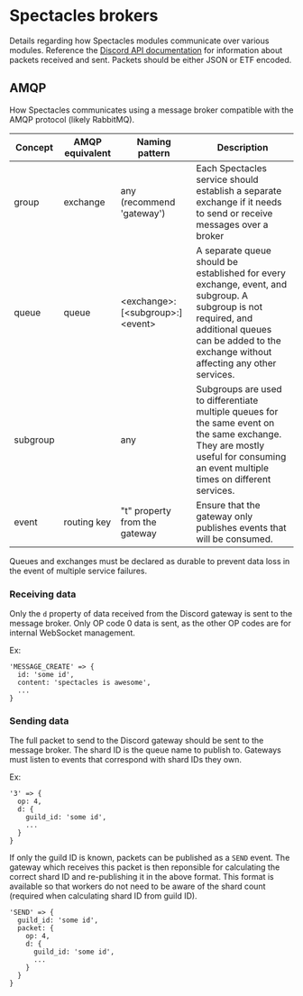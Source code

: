 # Spectacles brokers

Details regarding how Spectacles modules communicate over various modules. Reference the [Discord API documentation](https://discordapp.com/developers/docs/topics/gateway#payloads) for information about packets received and sent. Packets should be either JSON or ETF encoded.

## AMQP

How Spectacles communicates using a message broker compatible with the AMQP protocol (likely RabbitMQ).

| Concept  | AMQP equivalent | Naming pattern                  | Description                                                                                                                                                                                          |
|----------|-----------------|---------------------------------|------------------------------------------------------------------------------------------------------------------------------------------------------------------------------------------------------|
| group    | exchange        | any (recommend 'gateway')       | Each Spectacles service should establish a separate exchange if it needs to send or receive messages over a broker                                                                                   |
| queue    | queue           | \<exchange\>:\[\<subgroup\>:\]\<event\> | A separate queue should be established for every exchange, event, and subgroup. A subgroup is not required, and additional queues can be added to the exchange without affecting any other services. |
| subgroup |                 | any                             | Subgroups are used to differentiate multiple queues for the same event on the same exchange. They are mostly useful for consuming an event multiple times on different services.                     |
| event    | routing key     | "t" property from the gateway   | Ensure that the gateway only publishes events that will be consumed.                                                                                                                                 |

Queues and exchanges must be declared as durable to prevent data loss in the event of multiple service failures.

### Receiving data

Only the `d` property of data received from the Discord gateway is sent to the message broker. Only OP code 0 data is sent, as the other OP codes are for internal WebSocket management.

Ex:

```
'MESSAGE_CREATE' => {
  id: 'some id',
  content: 'spectacles is awesome',
  ...
}
```

### Sending data

The full packet to send to the Discord gateway should be sent to the message broker. The shard ID is the queue name to publish to. Gateways must listen to events that correspond with shard IDs they own.

Ex:

```
'3' => {
  op: 4,
  d: {
    guild_id: 'some id',
    ...
  }
}
```

If only the guild ID is known, packets can be published as a `SEND` event. The gateway which receives this packet is then reponsible for calculating the correct shard ID and re-publishing it in the above format. This format is available so that workers do not need to be aware of the shard count (required when calculating shard ID from guild ID).

```
'SEND' => {
  guild_id: 'some id',
  packet: {
    op: 4,
    d: {
      guild_id: 'some id',
      ...
    }
  }
}
```
